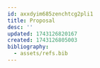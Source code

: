 ```yaml
---
id: axxdyim685zenchtcg2pli1
title: Proposal
desc: ''
updated: 1743126820167
created: 1743126805003
bibliography:
  - assets/refs.bib
---
```

